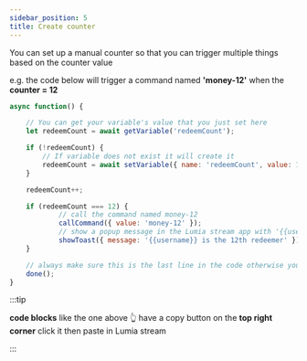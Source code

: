 ```yaml
---
sidebar_position: 5
title: Create counter
---
```


You can set up a manual counter so that you can trigger multiple things based on the counter value

e.g. the code below will trigger a command named **'money-12'** when the **counter = 12**

```js
async function() {

	// You can get your variable's value that you just set here
	let redeemCount = await getVariable('redeemCount');

	if (!redeemCount) {
		// If variable does not exist it will create it
		redeemCount = await setVariable({ name: 'redeemCount', value: 10 });
	}

	redeemCount++;

	if (redeemCount === 12) {
			// call the command named money-12
			callCommand({ value: 'money-12' });
			// show a popup message in the Lumia stream app with '{{username}} is the 12th redeemer' inside
			showToast({ message: '{{username}} is the 12th redeemer' });
	}

	// always make sure this is the last line in the code otherwise your computer may get slower due to memory leaks
	done();
}
```

:::tip

**code blocks** like the one above 👆 have a copy button on the **top right corner** click it then paste in Lumia stream

:::
